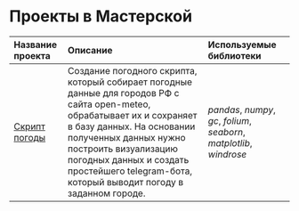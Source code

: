# Проекты в Мастерской

| Название проекта | Описание | Используемые библиотеки | 
| :---------------------- | :---------------------- | :---------------------- |
| [Скрипт погоды](https://github.com/Alinoindo/Masterskaya/tree/main/Скрипт%20погоды) | Создание погодного скрипта, который собирает погодные данные для городов РФ с сайта open-meteo, обрабатывает их и сохраняет в базу данных. На основании полученных данных нужно построить визуализацию погодных данных и создать простейшего telegram-бота, который выводит погоду в заданном городе. | *pandas*, *numpy*, *gc*, *folium*, *seaborn*, *matplotlib*, *windrose* |
